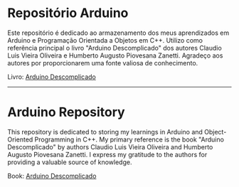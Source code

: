 <!-- Português -->

# Repositório Arduino

<p>Este repositório é dedicado ao armazenamento dos meus aprendizados em Arduino e Programação Orientada a Objetos em C++. Utilizo como referência principal o livro "Arduino Descomplicado" dos autores Claudio Luis Vieira Oliveira e Humberto Augusto Piovesana Zanetti. Agradeço aos autores por proporcionarem uma fonte valiosa de conhecimento.</p>

<p>Livro: <a href="https://www.amazon.com.br/Arduino-Descomplicado-Elaborar-Projetos-Eletr%C3%B4nica/dp/8536512288">Arduino Descomplicado</a></p>

---

<!-- Inglês -->

# Arduino Repository

<p>This repository is dedicated to storing my learnings in Arduino and Object-Oriented Programming in C++. My primary reference is the book "Arduino Descomplicado" by authors Claudio Luis Vieira Oliveira and Humberto Augusto Piovesana Zanetti. I express my gratitude to the authors for providing a valuable source of knowledge.</p>

<p>Book: <a href="https://www.amazon.com.br/Arduino-Descomplicado-Elaborar-Projetos-Eletr%C3%B4nica/dp/8536512288">Arduino Descomplicado</a></p>
